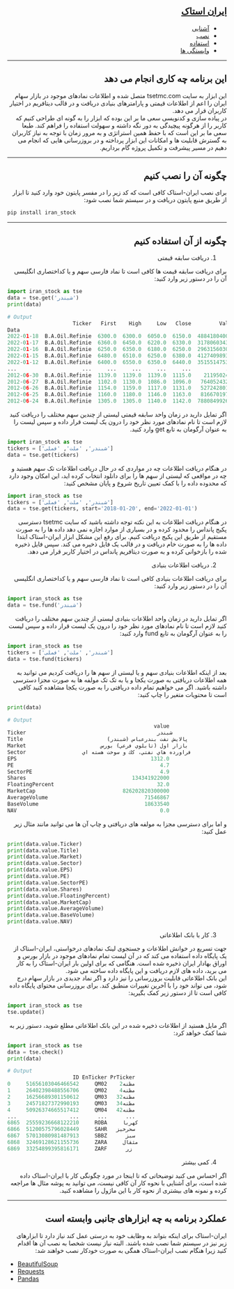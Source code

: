 <div dir="rtl">

## [ایران استاک](https://github.com/J-Yaghoubi/iran_stock) 

+ [آشنایی](#این-برنامه-چه-کاری-انجام-می-دهد) 
+ [نصب](#چگونه-آن-را-نصب-کنیم)    
+ [استفاده](#چگونه-از-آن-استفاده-کنیم)
+ [وابستگی ها](#عملکرد-برنامه-به-چه-ابزارهای-جانبی-وابسته-است)        

------------------------

## این برنامه چه کاری انجام می دهد

این ابزار به سایت tsetmc.com متصل شده و اطلاعات نمادهای موجود در بازار سهام ایران را اعم از اطلاعات قیمتی و پارامترهای بنیادی دریافت و در قالب دیتافریم در اختیار کاربران قرار می دهد.     
در پیاده سازی و کدنویسی سعی ما بر این بوده که ابزار را به گونه ای طراحی کنیم که کاربر را از هرگونه پیچیدگی به دور نگه داشته و سهولت استفاده را فراهم کند. طبعا سعی ما بر این است که با حفظ همین استراتژی و به مرور زمان با توجه به نیاز کاربران به گسترش قابلیت ها و امکانات این ابزار پرداخته و در بروزرسانی هایی که 
انجام می دهیم در مسیر پیشرفت و تکمیل پروژه گام برداریم.
        
------------------------

## چگونه آن را نصب کنیم

برای نصب ایران-استاک کافی است که کد زیر را در مفسر پایتون خود وارد کنید تا ابزار از طریق منبع پایتون دریافت و در سیستم شما نصب شود:

<div>

<div dir="ltr">

```bash
pip install iran_stock
```

<div>


<div dir="rtl">

------------------------

## چگونه از آن استفاده کنیم

1. دریافت سابقه قیمتی    

برای دریافت سابقه قیمت ها کافی است تا نماد فارسی سهم و یا کداختصاری انگلیسی آن را در دستور زیر وارد کنید:

<div>

<div dir="ltr">

```python
import iran_stock as tse
data = tse.get('شبندر')
print(data)

# Output
                     Ticker   First    High     Low   Close         Value        Vol  OpenInt TF    Open    Last
Data
2022-01-18  B.A.Oil.Refinie  6300.0  6300.0  6050.0  6150.0  488418040040   79409720     5761  D  6330.0  6210.0
2022-01-17  B.A.Oil.Refinie  6360.0  6450.0  6220.0  6330.0  317806034360   50232054     3932  D  6250.0  6230.0
2022-01-16  B.A.Oil.Refinie  6250.0  6350.0  6180.0  6250.0  296315603010   47391223     4416  D  6380.0  6300.0
2022-01-15  B.A.Oil.Refinie  6480.0  6510.0  6250.0  6380.0  412740989330   64720530     5022  D  6440.0  6270.0
2022-01-12  B.A.Oil.Refinie  6400.0  6550.0  6350.0  6440.0  351551475390   54607185     4374  D  6380.0  6390.0
...                     ...     ...     ...     ...     ...           ...        ...      ... ..     ...     ...
2012-06-30  B.A.Oil.Refinie  1139.0  1139.0  1139.0  1115.0    2119502455    1860845       63  D  1096.0  1139.0
2012-06-27  B.A.Oil.Refinie  1102.0  1130.0  1086.0  1096.0   76405243282   69730343     2728  D  1131.0  1120.0
2012-06-26  B.A.Oil.Refinie  1154.0  1159.0  1117.0  1131.0   52724280106   46616885     2363  D  1163.0  1117.0
2012-06-25  B.A.Oil.Refinie  1160.0  1180.0  1146.0  1163.0   81667019797   70242200     4041  D  1142.0  1150.0
2012-06-24  B.A.Oil.Refinie  1305.0  1305.0  1140.0  1142.0  788084992681  690000000     3292  D  1000.0  1140.0
```

<div>

 
<div dir="rtl">

اگر تمایل دارید در زمان واحد سابقه قیمتی لیستی از چندین سهم مختلف را دریافت کنید لازم است تا نام نمادهای مورد نظر خود را درون یک لیست قرار داده و سپس لیست را به عنوان آرگومان به تابع get وارد کنید.   

<div>

<div dir="ltr">

```python
import iran_stock as tse
tickers = ['شبندر', 'ملت', 'فملی']
data = tse.get(tickers)
```
<div>

<div dir="rtl">

در هنگام دریافت اطلاعات چه در مواردی که در حال دریافت اطلاعات تک سهم هستید و چه در مواقعی که لیستی از سهم ها را برای دانلود انتخاب کرده اید، این امکان وجود دارد که محدوده داده را با کمک تعیین تاریخ شروع و پایان مشخص کنید:

<div>

<div dir="ltr">

```python
import iran_stock as tse
tickers = ['شبندر', 'ملت', 'فملی']
data = tse.get(tickers, start='2018-01-20', end='2022-01-01')
```
<div>

<div dir="rtl">

در هنگام دریافت اطلاعات به این نکته توجه داشته باشید که سایت tsetmc دسترسی پکیج پانداس را محدود کرده و در بسیاری از موارد اجازه نمی دهد داده ها را به صورت مستقیم از طریق این پکیج دریافت کنیم. برای رفع این مشکل ابزار ایران-استاک ابتدا داده ها را به صورت خام دریافت و در قالب یک فایل ذخیره می کند. سپس فایل ذخیره شده را بازخوانی کرده و به صورت دیتافریم پانداس در اختیار کاربر قرار می دهد.
   
<div>


<div dir="rtl">

2. دریافت اطلاعات بنیادی    

برای دریافت اطلاعات بنیادی کافی است تا نماد فارسی سهم و یا کداختصاری انگلیسی آن را در دستور زیر وارد کنید:

<div>

<div dir="ltr">

```python
import iran_stock as tse
data = tse.fund('شبندر')
```

<div>

<div dir="rtl">

اگر تمایل دارید در زمان واحد اطلاعات بنیادی لیستی از چندین سهم مختلف را دریافت کنید لازم است تا نام نمادهای مورد نظر خود را درون یک لیست قرار داده و سپس لیست را به عنوان آرگومان به تابع fund وارد کنید:   

<div>

<div dir="ltr">

```python
import iran_stock as tse
tickers = ['شبندر', 'ملت', 'فملی']
data = tse.fund(tickers)
```
<div>

<div dir="rtl">

<div dir="rtl">

بعد از اینکه اطلاعات بنیادی سهم و یا لیستی از سهم ها را دریافت کردیم می توانید به همه اطلاعات دریافتی به صورت یکجا و یا به تک تک مولفه ها به صورت مجزا دسترسی داشته باشید. اگر می خواهیم تمام داده دریافتی را به صورت یکجا مشاهده کنید کافی است تا محتویات متغیر را چاپ کنید:  

<div>

<div dir="ltr">

```python
print(data)

# Output
                                               value
Ticker                                          شبندر
Title                           پالايش نفت بندرعباس (شبندر)
Market                        بازار اول (تابلوي فرعي) بورس
Sector                  فراورده هاي نفتي، كك و سوخت هسته اي
EPS                                           1312.0
PE                                               4.7
SectorPE                                         4.9
Shares                                  134341922000
FloatingPercent                                 32.0
MarketCap                            826202820300000
AverageVolume                               71546867
BaseVolume                                  18633540
NAV                                              0.0
```
<div>

<div dir="rtl">

و اما برای دسترسی مجزا به مولفه های دریافتی و چاپ آن ها می توانید مانند مثال زیر عمل کنید:

<div>

<div dir="ltr">

```python
print(data.value.Ticker)
print(data.value.Title)
print(data.value.Market)
print(data.value.Sector)
print(data.value.EPS)
print(data.value.PE)
print(data.value.SectorPE)
print(data.value.Shares)
print(data.value.FloatingPercent)
print(data.value.MarketCap)
print(data.value.AverageVolume)
print(data.value.BaseVolume)
print(data.value.NAV)
```
<div>

<div dir="rtl">

3. کار با بانک اطلاعاتی    

جهت تسریع در خوانش اطلاعات و جستجوی لینک نمادهای درخواستی، ایران-استاک از یک پایگاه داده استفاده می کند که در آن لیست تمام نمادهای موجود در بازار بورس و اوراق بهادار ایران ذخیره شده است. هنگامی که برای اولین بار ایران-استاک را به کار می برید،
داده های لازم دریافت و این پایگاه داده ساخته می شود.    
این بانک اطلاعاتی قابلیت بروزرسانی را نیز دارد و اگر نماد جدیدی در بازار سهام درج شود، می تواند خود را با آخرین تغییرات منطبق کند. برای بروزرسانی محتوای پایگاه داده کافی است تا از دستور زیر کمک بگیرید:

<div>

<div dir="ltr">

```python
import iran_stock as tse
tse.update()
```

<div>


<div dir="rtl">

اگر مایل هستید از اطلاعات ذخیره شده در این بانک اطلاعاتی مطلع شوید، دستور زیر به شما کمک خواهد کرد:    

<div>

<div dir="ltr">

```python
import iran_stock as tse
data = tse.check()
print(data)

# Output
                     ID EnTicker PrTicker
0     51656103046466542     QM02    مظنه2
1     26402398488556706     QM02    مظنه4
2     16256689301150612     QM03   مظنه32
3     24571827372990193     QM03   مظنه34
4     50926374665517412     QM04   مظنه42
...                 ...      ...      ...
6865  25559236668122210     ROBA     کهربا
6866  51200575796028449     SAHR   سحرخیز
6867  57013080981487913     SBBZ      سبز
6868  32469128621155736     ZARA     مثقال
6869  33254899395816171     ZARF      زر
```

<div>


<div dir="rtl">

4. کمی بیشتر   

اگر احساس می کنید توضیحاتی که تا اینجا در مورد چگونگی کار با ایران-استاک داده شده است، برای آشنایی با نحوه کار آن کافی نیست، می توانید به پوشه مثال ها مراجعه کرده و نمونه های بیشتری از نحوه کار با این ماژول را مشاهده کنید.

<div>


<div dir="rtl">

------------------------


## عملکرد برنامه به چه ابزارهای جانبی وابسته است

ایران-استاک برای اینکه بتواند به وظایف خود به درستی عمل کند نیاز دارد تا ابزارهای زیر نیز در سیستم شما نصب شده باشند. البته نیاز نیست شخصا به نصب آن ها اقدام کنید زیرا هنگام نصب ایران-استاک همگی به صورت خودکار نصب خواهند شد:

<div>

<div dir="ltr">

+ [BeautifulSoup](https://pypi.org/project/beautifulsoup4)        
+ [Requests](https://pypi.org/project/requests/)        
+ [Pandas](https://pypi.org/project/pandas/)

<div>
        
        




